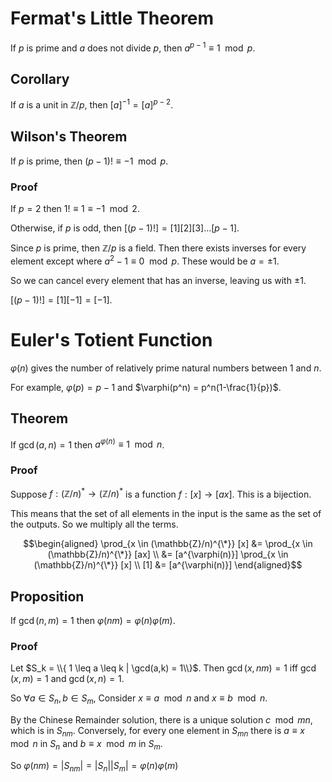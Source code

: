 # Fermat's Little Theorem 

If $p$ is prime and $a$ does not divide $p$, then $a^{p-1} \equiv 1 \mod p$. 

## Corollary

If $a$ is a unit in $\mathbb{Z}/p$, then $[a]^{-1} = [a]^{p-2}$. 

## Wilson's Theorem

If $p$ is prime, then $(p-1)! \equiv -1 \mod p$. 

### Proof

If $p=2$ then $1! \equiv 1 \equiv -1 \mod 2$. 

Otherwise, if $p$ is odd, then $[(p-1)!] = [1][2][3] ... [p-1]$.

Since $p$ is prime, then $\mathbb{Z}/p$ is a field. Then there exists inverses for every element except where $a^2-1 \equiv 0 \mod p$. These would be $a = \pm 1$. 

So we can cancel every element that has an inverse, leaving us with $\pm 1$. 

$[(p-1)!] = [1][-1] = [-1]$.

# Euler's Totient Function

$\varphi(n)$ gives the number of relatively prime natural numbers between $1$ and $n$. 

For example, $\varphi(p) = p-1$ and $\varphi(p^n) = p^n(1-\frac{1}{p})$. 

## Theorem

If $\gcd(a,n) = 1$ then $a^{\varphi(n)} \equiv 1 \mod n$. 

### Proof

Suppose $f: (\mathbb{Z}/n)^* \to (\mathbb{Z}/n)^*$ is a function $f: [x] \to [ax]$. This is a bijection.

This means that the set of all elements in the input is the same as the set of the outputs. So we multiply all the terms. 

$$\begin{aligned}
\prod_{x \in (\mathbb{Z}/n)^{\*}} [x] &= \prod_{x \in (\mathbb{Z}/n)^{\*}} [ax] \\
&= [a^{\varphi(n)}] \prod_{x \in (\mathbb{Z}/n)^{\*}} [x] \\
[1] &= [a^{\varphi(n)}] 
\end{aligned}$$

## Proposition

If $\gcd(n,m) = 1$ then $\varphi(nm) = \varphi(n) \varphi(m)$. 

### Proof

Let $S_k = \\{ 1 \leq a \leq k | \gcd(a,k) = 1\\}$. Then $\gcd(x,nm) = 1$ iff $\gcd(x,m) = 1$ and $\gcd(x,n) = 1$. 

So $\forall a \in S_n, b \in S_m$, Consider $x \equiv a \mod n$ and $x \equiv b \mod n$. 

By the Chinese Remainder solution, there is a unique solution $c \mod mn$, which is in $S_{nm}$. Conversely, for every one element in $S_{mn}$ there is $a \equiv x \mod n$ in $S_n$ and $b \equiv x \mod m$ in $S_m$.

So $\varphi(nm) = |S_{nm}| = |S_n||S_m| = \varphi(n) \varphi(m)$





